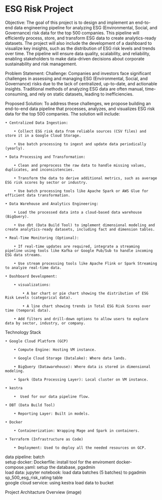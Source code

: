 # ESG Risk Project

Objective:
The goal of this project is to design and implement an end-to-end data engineering pipeline for analyzing ESG (Environmental, Social, and Governance) risk data for the top 500 companies. This pipeline will efficiently process, store, and transform ESG data to create analytics-ready datasets. The project will also include the development of a dashboard to visualize key insights, such as the distribution of ESG risk levels and trends over time. The pipeline will ensure data quality, scalability, and reliability, enabling stakeholders to make data-driven decisions about corporate sustainability and risk management.

Problem Statement:
Challenge: Companies and investors face significant challenges in assessing and managing ESG (Environmental, Social, and Governance) risks due to the lack of centralized, up-to-date, and actionable insights. Traditional methods of analyzing ESG data are often manual, time-consuming, and rely on static datasets, leading to inefficiencies.

Proposed Solution:
To address these challenges, we propose building an end-to-end data pipeline that processes, analyzes, and visualizes ESG risk data for the top 500 companies. The solution will include:

    • Centralized Data Ingestion:

        • Collect ESG risk data from reliable sources (CSV files) and store it in a Google Cloud Storage.

        • Use batch processing to ingest and update data periodically (yearly).

    • Data Processing and Transformation:

        • Clean and preprocess the raw data to handle missing values, duplicates, and inconsistencies.

        • Transform the data to derive additional metrics, such as average ESG risk scores by sector or industry.

        • Use batch processing tools like Apache Spark or AWS Glue for efficient data transformation.

    • Data Warehouse and Analytics Engineering:

        • Load the processed data into a cloud-based data warehouse (BigQuery).

        • Use dbt (Data Build Tool) to implement dimensional modeling and create analytics-ready datasets, including fact and dimension tables.

    • Real-Time Monitoring (Optional):

        • If real-time updates are required, integrate a streaming pipeline using tools like Kafka or Google Pub/Sub to handle incoming ESG data streams.
        
        • Use stream processing tools like Apache Flink or Spark Streaming to analyze real-time data.
    
    • Dashboard Development:
        
        • visualizations:
            
            • A bar chart or pie chart showing the distribution of ESG Risk Levels (categorical data).
            
            • A line chart showing trends in Total ESG Risk Scores over time (temporal data).
        
        • Add filters and drill-down options to allow users to explore data by sector, industry, or company.

Technology Stack
    
    • Google Cloud Platform (GCP)
	    
        • Compute Engine: Hosting VM instance.
	    
        • Google Cloud Storage (Datalake): Where data lands.
	    
        • BigQuery (Datawarehouse): Where data is stored in dimensional modeling.
	    
        • Spark (Data Processing Layer): Local cluster on VM instance.

    • kestra
       
        •  Used for our data pipeline flow.  

    • DBT (Data Build Tool)
        
        • Reporting Layer: Built in models.

    • Docker
       
        • Containerization: Wrapping Mage and Spark in containers.

    • Terraform (Infrastructure as Code)
        
        • Deployment: Used to deploy all the needed resources on GCP.

data pipeline: batch  
setup docker: 
    Dockerfile: install tool for the enviroment
    docker-compose.yaml: setup the database, pgadmin  
load data:
    jupyter notebook: load data batches (5 batches) to pgadmin sp_500_esg_risk_rating table\
    google cloud service: using kestra load data to bucket

Project Architacture Overview (image)

